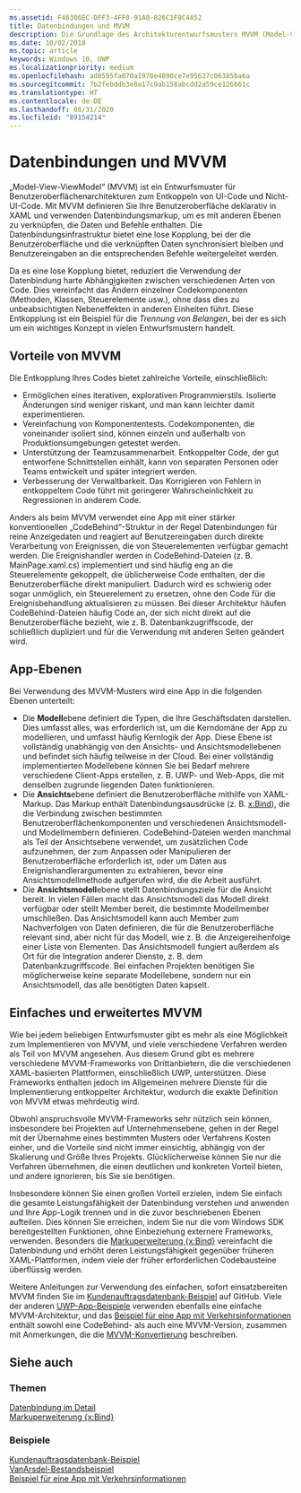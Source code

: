 ```yaml
---
ms.assetid: F46306EC-DFF3-4FF0-91A8-826C1F8C4A52
title: Datenbindungen und MVVM
description: Die Grundlage des Architekturentwurfsmusters MVVM (Model-View-ViewModel) ist die Datenbindung, die eine lose Kopplung zwischen UI-Code und Nicht-UI-Code ermöglicht.
ms.date: 10/02/2018
ms.topic: article
keywords: Windows 10, UWP
ms.localizationpriority: medium
ms.openlocfilehash: ad0595fa070a1970e4890ce7e95627c06385ba6a
ms.sourcegitcommit: 7b2febddb3e8a17c9ab158abcdd2a59ce126661c
ms.translationtype: HT
ms.contentlocale: de-DE
ms.lasthandoff: 08/31/2020
ms.locfileid: "89154214"
---
```

# <a name="data-binding-and-mvvm"></a>Datenbindungen und MVVM

„Model-View-ViewModel“ (MVVM) ist ein Entwurfsmuster für Benutzeroberflächenarchitekturen zum Entkoppeln von UI-Code und Nicht-UI-Code. Mit MVVM definieren Sie Ihre Benutzeroberfläche deklarativ in XAML und verwenden Datenbindungsmarkup, um es mit anderen Ebenen zu verknüpfen, die Daten und Befehle enthalten. Die Datenbindungsinfrastruktur bietet eine lose Kopplung, bei der die Benutzeroberfläche und die verknüpften Daten synchronisiert bleiben und Benutzereingaben an die entsprechenden Befehle weitergeleitet werden. 

Da es eine lose Kopplung bietet, reduziert die Verwendung der Datenbindung harte Abhängigkeiten zwischen verschiedenen Arten von Code. Dies vereinfacht das Ändern einzelner Codekomponenten (Methoden, Klassen, Steuerelemente usw.), ohne dass dies zu unbeabsichtigten Nebeneffekten in anderen Einheiten führt. Diese Entkopplung ist ein Beispiel für die *Trennung von Belangen*, bei der es sich um ein wichtiges Konzept in vielen Entwurfsmustern handelt. 

## <a name="benefits-of-mvvm"></a>Vorteile von MVVM

Die Entkopplung Ihres Codes bietet zahlreiche Vorteile, einschließlich:

* Ermöglichen eines iterativen, explorativen Programmierstils. Isolierte Änderungen sind weniger riskant, und man kann leichter damit experimentieren.
* Vereinfachung von Komponententests. Codekomponenten, die voneinander isoliert sind, können einzeln und außerhalb von Produktionsumgebungen getestet werden.
* Unterstützung der Teamzusammenarbeit. Entkoppelter Code, der gut entworfene Schnittstellen einhält, kann von separaten Personen oder Teams entwickelt und später integriert werden.
* Verbesserung der Verwaltbarkeit. Das Korrigieren von Fehlern in entkoppeltem Code führt mit geringerer Wahrscheinlichkeit zu Regressionen in anderem Code.

Anders als beim MVVM verwendet eine App mit einer stärker konventionellen „CodeBehind“-Struktur in der Regel Datenbindungen für reine Anzeigedaten und reagiert auf Benutzereingaben durch direkte Verarbeitung von Ereignissen, die von Steuerelementen verfügbar gemacht werden. Die Ereignishandler werden in CodeBehind-Dateien (z. B. MainPage.xaml.cs) implementiert und sind häufig eng an die Steuerelemente gekoppelt, die üblicherweise Code enthalten, der die Benutzeroberfläche direkt manipuliert. Dadurch wird es schwierig oder sogar unmöglich, ein Steuerelement zu ersetzen, ohne den Code für die Ereignisbehandlung aktualisieren zu müssen. Bei dieser Architektur häufen CodeBehind-Dateien häufig Code an, der sich nicht direkt auf die Benutzeroberfläche bezieht, wie z. B. Datenbankzugriffscode, der schließlich dupliziert und für die Verwendung mit anderen Seiten geändert wird.

## <a name="app-layers"></a>App-Ebenen

Bei Verwendung des MVVM-Musters wird eine App in die folgenden Ebenen unterteilt:

* Die **Modell**ebene definiert die Typen, die Ihre Geschäftsdaten darstellen. Dies umfasst alles, was erforderlich ist, um die Kerndomäne der App zu modellieren, und umfasst häufig Kernlogik der App. Diese Ebene ist vollständig unabhängig von den Ansichts- und Ansichtsmodellebenen und befindet sich häufig teilweise in der Cloud. Bei einer vollständig implementierten Modellebene können Sie bei Bedarf mehrere verschiedene Client-Apps erstellen, z. B. UWP- und Web-Apps, die mit denselben zugrunde liegenden Daten funktionieren.
* Die **Ansichts**ebene definiert die Benutzeroberfläche mithilfe von XAML-Markup. Das Markup enthält Datenbindungsausdrücke (z. B. [x:Bind](../xaml-platform/x-bind-markup-extension.md)), die die Verbindung zwischen bestimmten Benutzeroberflächenkomponenten und verschiedenen Ansichtsmodell- und Modellmembern definieren. CodeBehind-Dateien werden manchmal als Teil der Ansichtsebene verwendet, um zusätzlichen Code aufzunehmen, der zum Anpassen oder Manipulieren der Benutzeroberfläche erforderlich ist, oder um Daten aus Ereignishandlerargumenten zu extrahieren, bevor eine Ansichtsmodellmethode aufgerufen wird, die die Arbeit ausführt. 
* Die **Ansichtsmodell**ebene stellt Datenbindungsziele für die Ansicht bereit. In vielen Fällen macht das Ansichtsmodell das Modell direkt verfügbar oder stellt Member bereit, die bestimmte Modellmember umschließen. Das Ansichtsmodell kann auch Member zum Nachverfolgen von Daten definieren, die für die Benutzeroberfläche relevant sind, aber nicht für das Modell, wie z. B. die Anzeigereihenfolge einer Liste von Elementen. Das Ansichtsmodell fungiert außerdem als Ort für die Integration anderer Dienste, z. B. dem Datenbankzugriffscode. Bei einfachen Projekten benötigen Sie möglicherweise keine separate Modellebene, sondern nur ein Ansichtsmodell, das alle benötigten Daten kapselt. 

## <a name="basic-and-advanced-mvvm"></a>Einfaches und erweitertes MVVM

Wie bei jedem beliebigen Entwurfsmuster gibt es mehr als eine Möglichkeit zum Implementieren von MVVM, und viele verschiedene Verfahren werden als Teil von MVVM angesehen. Aus diesem Grund gibt es mehrere verschiedene MVVM-Frameworks von Drittanbietern, die die verschiedenen XAML-basierten Plattformen, einschließlich UWP, unterstützen. Diese Frameworks enthalten jedoch im Allgemeinen mehrere Dienste für die Implementierung entkoppelter Architektur, wodurch die exakte Definition von MVVM etwas mehrdeutig wird. 

Obwohl anspruchsvolle MVVM-Frameworks sehr nützlich sein können, insbesondere bei Projekten auf Unternehmensebene, gehen in der Regel mit der Übernahme eines bestimmten Musters oder Verfahrens Kosten einher, und die Vorteile sind nicht immer einsichtig, abhängig von der Skalierung und Größe Ihres Projekts. Glücklicherweise können Sie nur die Verfahren übernehmen, die einen deutlichen und konkreten Vorteil bieten, und andere ignorieren, bis Sie sie benötigen. 

Insbesondere können Sie einen großen Vorteil erzielen, indem Sie einfach die gesamte Leistungsfähigkeit der Datenbindung verstehen und anwenden und Ihre App-Logik trennen und in die zuvor beschriebenen Ebenen aufteilen. Dies können Sie erreichen, indem Sie nur die vom Windows SDK bereitgestellten Funktionen, ohne Einbeziehung externere Frameworks, verwenden. Besonders die [Markuperweiterung {x:Bind}](../xaml-platform/x-bind-markup-extension.md) vereinfacht die Datenbindung und erhöht deren Leistungsfähigkeit gegenüber früheren XAML-Plattformen, indem viele der früher erforderlichen Codebausteine überflüssig werden.

Weitere Anleitungen zur Verwendung des einfachen, sofort einsatzbereiten MVVM finden Sie im [Kundenauftragsdatenbank-Beispiel](https://github.com/Microsoft/Windows-appsample-customers-orders-database) auf GitHub. Viele der anderen [UWP-App-Beispiele](https://github.com/Microsoft?q=windows-appsample
) verwenden ebenfalls eine einfache MVVM-Architektur, und das [Beispiel für eine App mit Verkehrsinformationen](https://github.com/Microsoft/Windows-appsample-trafficapp) enthält sowohl eine CodeBehind- als auch eine MVVM-Version, zusammen mit Anmerkungen, die die [MVVM-Konvertierung](https://github.com/Microsoft/Windows-appsample-trafficapp/blob/MVVM/MVVM.md) beschreiben. 

## <a name="see-also"></a>Siehe auch

### <a name="topics"></a>Themen

[Datenbindung im Detail](./data-binding-in-depth.md)  
[Markuperweiterung {x:Bind}](../xaml-platform/x-bind-markup-extension.md)  

### <a name="samples"></a>Beispiele

[Kundenauftragsdatenbank-Beispiel](https://github.com/Microsoft/Windows-appsample-customers-orders-database)  
[VanArsdel-Bestandsbeispiel](https://github.com/Microsoft/InventorySample)  
[Beispiel für eine App mit Verkehrsinformationen](https://github.com/Microsoft/Windows-appsample-trafficapp)